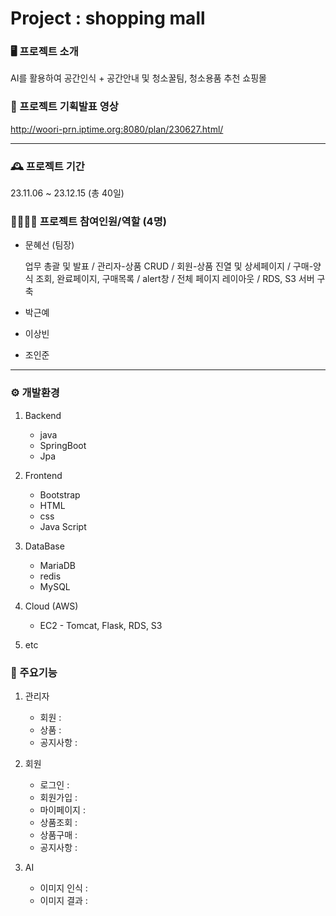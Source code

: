 # Project : shopping mall

### 🖥️ 프로젝트 소개
AI를 활용하여 공간인식 + 공간안내 및 청소꿀팀, 청소용품 추천 쇼핑몰


### 🎥 프로젝트 기획발표 영상
<http://woori-prn.iptime.org:8080/plan/230627.html/>

---

### 🕰 프로젝트 기간
23.11.06 ~ 23.12.15 (총 40일)


### 👨‍👨‍👧‍👧 프로젝트 참여인원/역할 (4명)
- 문혜선 (팀장)

  업무 총괄 및 발표 / 관리자-상품 CRUD / 회원-상품 진열 및 상세페이지 / 구매-양식 조회, 완료페이지, 구매목록 / alert창 / 전체 페이지 레이아웃 / RDS, S3 서버 구축
  
- 박근예
  
- 이상빈
  
- 조인준

---

### ⚙ 개발환경
1. Backend
   * java
   * SpringBoot
   * Jpa
   
2. Frontend
     * Bootstrap
     * HTML
     * css
     * Java Script

3. DataBase
     * MariaDB
     * redis
     * MySQL
   
4. Cloud (AWS)
     * EC2 - Tomcat, Flask, RDS, S3
       
   
5. etc
   
   


### 📌 주요기능
1. 관리자
     * 회원 :
     * 상품 :
     * 공지사항 :
   
2. 회원
     * 로그인 :
     * 회원가입 :
     * 마이페이지 :
     * 상품조회 :
     * 상품구매 :
     * 공지사항 :

3. AI
     * 이미지 인식 :
     * 이미지 결과 : 

